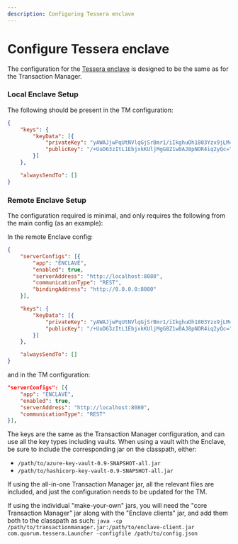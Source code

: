 ```yaml
---
description: Configuring Tessera enclave 
---
```


# Configure Tessera enclave 
 
The configuration for the [Tessera enclave](../../Concepts/Enclave.md) is designed to be the same as for the Transaction Manager.
 
### Local Enclave Setup
 The following should be present in the TM configuration:
 ```json
 {
     "keys": {
         "keyData": [{
             "privateKey": "yAWAJjwPqUtNVlqGjSrBmr1/iIkghuOh1803Yzx9jLM=",
             "publicKey": "/+UuD63zItL1EbjxkKUljMgG8Z1w0AJ8pNOR4iq2yQc="
         }]
     },
 
     "alwaysSendTo": []
 }
 ```
  
### Remote Enclave Setup
 The configuration required is minimal, and only requires the following from the main config (as an example):
 
 In the remote Enclave config:
 ```json
 {
     "serverConfigs": [{
         "app": "ENCLAVE",
         "enabled": true,
         "serverAddress": "http://localhost:8080",
         "communicationType": "REST",
         "bindingAddress": "http://0.0.0.0:8080"
     }],
 
     "keys": {
         "keyData": [{
             "privateKey": "yAWAJjwPqUtNVlqGjSrBmr1/iIkghuOh1803Yzx9jLM=",
             "publicKey": "/+UuD63zItL1EbjxkKUljMgG8Z1w0AJ8pNOR4iq2yQc="
         }]
     },
 
     "alwaysSendTo": []
 }
 ```
 
 and in the TM configuration:
 ```json
 "serverConfigs": [{
     "app": "ENCLAVE",
     "enabled": true,
     "serverAddress": "http://localhost:8080",
     "communicationType": "REST"
 }],
 ```
 The keys are the same as the Transaction Manager configuration, and can use all the key types including vaults.  When using a vault with the Enclave, be sure to include the corresponding jar on the classpath, either:
 
 * `/path/to/azure-key-vault-0.9-SNAPSHOT-all.jar`
 * `/path/to/hashicorp-key-vault-0.9-SNAPSHOT-all.jar`
 
 If using the all-in-one Transaction Manager jar, all the relevant files are included, and just the configuration needs to be updated for the TM.
 
 If using the individual "make-your-own" jars, you will need the "core Transaction Manager" jar along with the "Enclave clients" jar, and add them both to the classpath as such: `java -cp /path/to/transactionmanager.jar:/path/to/enclave-client.jar com.quorum.tessera.Launcher -configfile /path/to/config.json`
